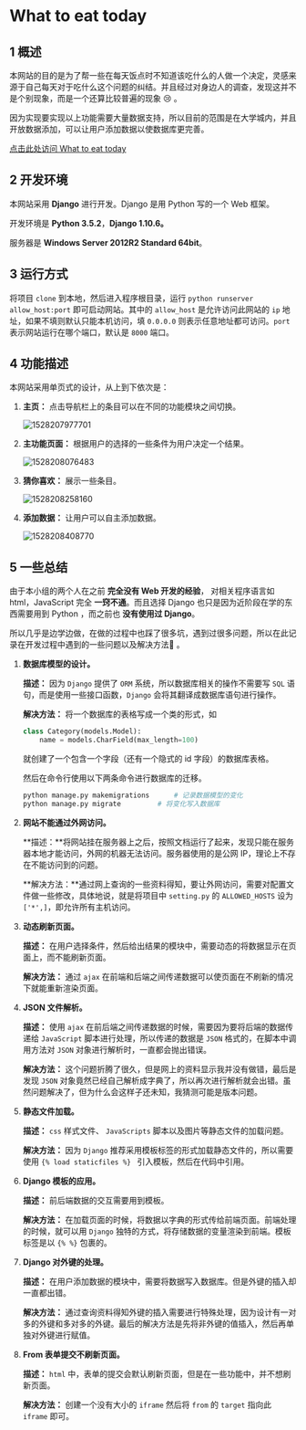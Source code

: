 # What to eat today

## 1 概述

本网站的目的是为了帮一些在每天饭点时不知道该吃什么的人做一个决定，灵感来源于自己每天对于吃什么这个问题的纠结。并且经过对身边人的调查，发现这并不是个别现象，而是一个还算比较普遍的现象 :cry: 。

因为实现要实现以上功能需要大量数据支持，所以目前的范围是在大学城内，并且开放数据添加，可以让用户添加数据以使数据库更完善。

[点击此处访问 What to eat today](http://111.230.51.214:8080)

## 2 开发环境

本网站采用 **Django** 进行开发。Django 是用 Python 写的一个 Web 框架。

开发环境是 **Python 3.5.2**，**Django 1.10.6。**

服务器是 **Windows Server 2012R2 Standard 64bit**。



## 3 运行方式

将项目 `clone` 到本地，然后进入程序根目录，运行 `python runserver allow_host:port` 即可启动网站。其中的 `allow_host` 是允许访问此网站的 `ip` 地址，如果不填则默认只能本机访问，填 `0.0.0.0` 则表示任意地址都可访问。`port` 表示网站运行在哪个端口，默认是 `8000` 端口。



## 4 功能描述

本网站采用单页式的设计，从上到下依次是：

1. **主页：** 点击导航栏上的条目可以在不同的功能模块之间切换。

   ![1528207977701](http://p8lmnrxv7.bkt.clouddn.com/1528207977701.png)

2. **主功能页面：** 根据用户的选择的一些条件为用户决定一个结果。

   ![1528208076483](http://p8lmnrxv7.bkt.clouddn.com/1528208076483.png)

3. **猜你喜欢：** 展示一些条目。

   ![1528208258160](http://p8lmnrxv7.bkt.clouddn.com/1528208258160.png)

4. **添加数据：** 让用户可以自主添加数据。

   ![1528208408770](http://p8lmnrxv7.bkt.clouddn.com/1528208408770.png)



## 5 一些总结

由于本小组的两个人在之前 **完全没有 Web 开发的经验**， 对相关程序语言如 html，JavaScript 完全 **一窍不通**。而且选择 Django 也只是因为近阶段在学的东西需要用到 Python ，而之前也 **没有使用过 Django**。

所以几乎是边学边做，在做的过程中也踩了很多坑，遇到过很多问题，所以在此记录在开发过程中遇到的一些问题以及解决方法:dog: 。

1. **数据库模型的设计。**

   **描述：** 因为 `Django` 提供了 `ORM` 系统，所以数据库相关的操作不需要写 `SQL` 语句，而是使用一些接口函数，`Django` 会将其翻译成数据库语句进行操作。

   **解决方法：** 将一个数据库的表格写成一个类的形式，如

   ```python
   class Category(models.Model):
       name = models.CharField(max_length=100) 
   ```

   就创建了一个包含一个字段（还有一个隐式的 id 字段）的数据库表格。

   然后在命令行使用以下两条命令进行数据库的迁移。

   ```python
   python manage.py makemigrations		# 记录数据模型的变化
   python manage.py migrate			# 将变化写入数据库 
   ```

   

2. **网站不能通过外网访问。**

   **描述：**将网站挂在服务器上之后，按照文档运行了起来，发现只能在服务器本地才能访问，外网的机器无法访问。服务器使用的是公网 IP，理论上不存在不能访问到的问题。

   **解决方法：**通过网上查询的一些资料得知，要让外网访问，需要对配置文件做一些修改，具体地说，就是将项目中 `setting.py` 的 `ALLOWED_HOSTS` 设为 `['*',]`，即允许所有主机访问。

   

3. **动态刷新页面。**

   **描述：** 在用户选择条件，然后给出结果的模块中，需要动态的将数据显示在页面上，而不能刷新页面。

   **解决方法：** 通过 `ajax` 在前端和后端之间传递数据可以使页面在不刷新的情况下就能重新渲染页面。

   

4. **JSON 文件解析。**

   **描述：** 使用 `ajax` 在前后端之间传递数据的时候，需要因为要将后端的数据传递给 `JavaScript` 脚本进行处理，所以传递的数据是 `JSON` 格式的，在脚本中调用方法对 `JSON` 对象进行解析时，一直都会抛出错误。 

   **解决方法：** 这个问题折腾了很久，但是网上的资料显示我并没有做错，最后是发现 `JSON` 对象竟然已经自己解析成字典了，所以再次进行解析就会出错。虽然问题解决了，但为什么会这样子还未知，我猜测可能是版本问题。

   

5. **静态文件加载。**

   **描述：** `css` 样式文件、 `JavaScripts` 脚本以及图片等静态文件的加载问题。 

   **解决方法：** 因为 `Django` 推荐采用模板标签的形式加载静态文件的，所以需要使用 `{% load staticfiles %} ` 引入模板，然后在代码中引用。

   

6. **Django 模板的应用。**

   **描述：** 前后端数据的交互需要用到模板。

   **解决方法：** 在加载页面的时候，将数据以字典的形式传给前端页面。前端处理的时候，就可以用 `Django` 独特的方式，将存储数据的变量渲染到前端。模板标签是以 `{% %}` 包裹的。

   

7. **Django 对外键的处理。**

   **描述：** 在用户添加数据的模块中，需要将数据写入数据库。但是外键的插入却一直都出错。

   **解决方法：** 通过查询资料得知外键的插入需要进行特殊处理，因为设计有一对多的外键和多对多的外键。最后的解决方法是先将非外键的值插入，然后再单独对外键进行赋值。

   

8. **From 表单提交不刷新页面。**

   **描述：** `html` 中，表单的提交会默认刷新页面，但是在一些功能中，并不想刷新页面。

   **解决方法：** 创建一个没有大小的 `iframe` 然后将 `from` 的 `target` 指向此 `iframe` 即可。

   
